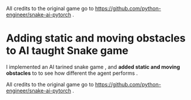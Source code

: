 All credits to the original game go to https://github.com/python-engineer/snake-ai-pytorch .

# Adding static and moving obstacles to AI taught Snake game 

I implemented an AI tarined snake game , and **added static and moving obstacles** to to see how different the agent performs .




All credits to the original game go to https://github.com/python-engineer/snake-ai-pytorch .

